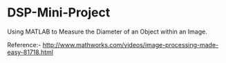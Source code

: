 # DSP-Mini-Project
Using MATLAB to Measure the Diameter of an Object within an Image.



Reference:- <http://www.mathworks.com/videos/image-processing-made-easy-81718.html>
